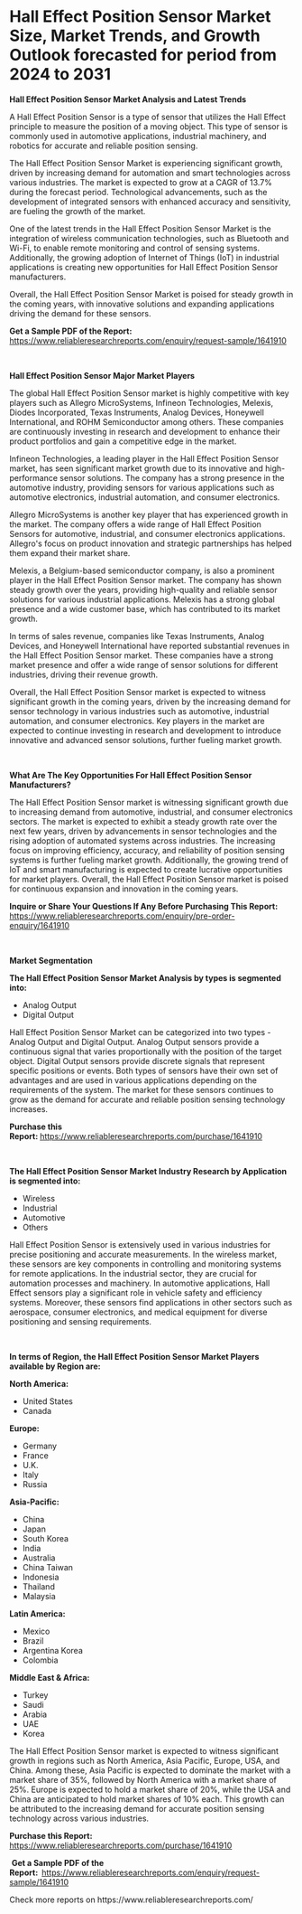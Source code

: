 <p><h1>Hall Effect Position Sensor Market Size, Market Trends, and Growth Outlook forecasted for period from 2024 to 2031</h1></p><p><strong>Hall Effect Position Sensor Market Analysis and Latest Trends</strong></p>
<p><p>A Hall Effect Position Sensor is a type of sensor that utilizes the Hall Effect principle to measure the position of a moving object. This type of sensor is commonly used in automotive applications, industrial machinery, and robotics for accurate and reliable position sensing.</p><p>The Hall Effect Position Sensor Market is experiencing significant growth, driven by increasing demand for automation and smart technologies across various industries. The market is expected to grow at a CAGR of 13.7% during the forecast period. Technological advancements, such as the development of integrated sensors with enhanced accuracy and sensitivity, are fueling the growth of the market.</p><p>One of the latest trends in the Hall Effect Position Sensor Market is the integration of wireless communication technologies, such as Bluetooth and Wi-Fi, to enable remote monitoring and control of sensing systems. Additionally, the growing adoption of Internet of Things (IoT) in industrial applications is creating new opportunities for Hall Effect Position Sensor manufacturers.</p><p>Overall, the Hall Effect Position Sensor Market is poised for steady growth in the coming years, with innovative solutions and expanding applications driving the demand for these sensors.</p></p>
<p><strong>Get a Sample PDF of the Report:&nbsp;</strong> <a href="https://www.reliableresearchreports.com/enquiry/request-sample/1641910">https://www.reliableresearchreports.com/enquiry/request-sample/1641910</a></p>
<p>&nbsp;</p>
<p><strong>Hall Effect Position Sensor Major Market Players</strong></p>
<p><p>The global Hall Effect Position Sensor market is highly competitive with key players such as Allegro MicroSystems, Infineon Technologies, Melexis, Diodes Incorporated, Texas Instruments, Analog Devices, Honeywell International, and ROHM Semiconductor among others. These companies are continuously investing in research and development to enhance their product portfolios and gain a competitive edge in the market.</p><p>Infineon Technologies, a leading player in the Hall Effect Position Sensor market, has seen significant market growth due to its innovative and high-performance sensor solutions. The company has a strong presence in the automotive industry, providing sensors for various applications such as automotive electronics, industrial automation, and consumer electronics.</p><p>Allegro MicroSystems is another key player that has experienced growth in the market. The company offers a wide range of Hall Effect Position Sensors for automotive, industrial, and consumer electronics applications. Allegro's focus on product innovation and strategic partnerships has helped them expand their market share.</p><p>Melexis, a Belgium-based semiconductor company, is also a prominent player in the Hall Effect Position Sensor market. The company has shown steady growth over the years, providing high-quality and reliable sensor solutions for various industrial applications. Melexis has a strong global presence and a wide customer base, which has contributed to its market growth.</p><p>In terms of sales revenue, companies like Texas Instruments, Analog Devices, and Honeywell International have reported substantial revenues in the Hall Effect Position Sensor market. These companies have a strong market presence and offer a wide range of sensor solutions for different industries, driving their revenue growth.</p><p>Overall, the Hall Effect Position Sensor market is expected to witness significant growth in the coming years, driven by the increasing demand for sensor technology in various industries such as automotive, industrial automation, and consumer electronics. Key players in the market are expected to continue investing in research and development to introduce innovative and advanced sensor solutions, further fueling market growth.</p></p>
<p>&nbsp;</p>
<p><strong>What Are The Key Opportunities For Hall Effect Position Sensor Manufacturers?</strong></p>
<p><p>The Hall Effect Position Sensor market is witnessing significant growth due to increasing demand from automotive, industrial, and consumer electronics sectors. The market is expected to exhibit a steady growth rate over the next few years, driven by advancements in sensor technologies and the rising adoption of automated systems across industries. The increasing focus on improving efficiency, accuracy, and reliability of position sensing systems is further fueling market growth. Additionally, the growing trend of IoT and smart manufacturing is expected to create lucrative opportunities for market players. Overall, the Hall Effect Position Sensor market is poised for continuous expansion and innovation in the coming years.</p></p>
<p><strong>Inquire or Share Your Questions If Any Before Purchasing This Report:</strong> <a href="https://www.reliableresearchreports.com/enquiry/pre-order-enquiry/1641910">https://www.reliableresearchreports.com/enquiry/pre-order-enquiry/1641910</a></p>
<p>&nbsp;</p>
<p><strong>Market Segmentation</strong></p>
<p><strong>The Hall Effect Position Sensor Market Analysis by types is segmented into:</strong></p>
<p><ul><li>Analog Output</li><li>Digital Output</li></ul></p>
<p><p>Hall Effect Position Sensor Market can be categorized into two types - Analog Output and Digital Output. Analog Output sensors provide a continuous signal that varies proportionally with the position of the target object. Digital Output sensors provide discrete signals that represent specific positions or events. Both types of sensors have their own set of advantages and are used in various applications depending on the requirements of the system. The market for these sensors continues to grow as the demand for accurate and reliable position sensing technology increases.</p></p>
<p><strong>Purchase this Report:&nbsp;</strong><a href="https://www.reliableresearchreports.com/purchase/1641910">https://www.reliableresearchreports.com/purchase/1641910</a></p>
<p>&nbsp;</p>
<p><strong>The Hall Effect Position Sensor Market Industry Research by Application is segmented into:</strong></p>
<p><ul><li>Wireless</li><li>Industrial</li><li>Automotive</li><li>Others</li></ul></p>
<p><p>Hall Effect Position Sensor is extensively used in various industries for precise positioning and accurate measurements. In the wireless market, these sensors are key components in controlling and monitoring systems for remote applications. In the industrial sector, they are crucial for automation processes and machinery. In automotive applications, Hall Effect sensors play a significant role in vehicle safety and efficiency systems. Moreover, these sensors find applications in other sectors such as aerospace, consumer electronics, and medical equipment for diverse positioning and sensing requirements.</p></p>
<p>&nbsp;</p>
<p><strong>In terms of Region, the Hall Effect Position Sensor Market Players available by Region are:</strong></p>
<p>
    <p> <strong> North America: </strong>
        <ul>
            <li>United States</li>
            <li>Canada</li>
        </ul>
        </p> 
    <p> <strong> Europe: </strong>
        <ul>
            <li>Germany</li>
            <li>France</li>
            <li>U.K.</li>
            <li>Italy</li>
            <li>Russia</li>
        </ul>
        </p> 
    <p> <strong> Asia-Pacific: </strong>
        <ul>
            <li>China</li>
            <li>Japan</li>
            <li>South Korea</li>
            <li>India</li>
            <li>Australia</li>
            <li>China Taiwan</li>
            <li>Indonesia</li>
            <li>Thailand</li>
            <li>Malaysia</li>
        </ul>
        </p> 
    <p> <strong> Latin America: </strong>
        <ul>
            <li>Mexico</li>
            <li>Brazil</li>
            <li>Argentina Korea</li>
            <li>Colombia</li>
        </ul>
        </p> 
    <p> <strong> Middle East & Africa: </strong>
        <ul>
            <li>Turkey</li>
            <li>Saudi</li>
            <li>Arabia</li>
            <li>UAE</li>
            <li>Korea</li>
        </ul>
    </p>
    </p>
<p><p>The Hall Effect Position Sensor market is expected to witness significant growth in regions such as North America, Asia Pacific, Europe, USA, and China. Among these, Asia Pacific is expected to dominate the market with a market share of 35%, followed by North America with a market share of 25%. Europe is expected to hold a market share of 20%, while the USA and China are anticipated to hold market shares of 10% each. This growth can be attributed to the increasing demand for accurate position sensing technology across various industries.</p></p>
<p><strong>Purchase this Report: </strong><a href="https://www.reliableresearchreports.com/purchase/1641910">https://www.reliableresearchreports.com/purchase/1641910</a></p>
<p>&nbsp;<strong>Get a Sample PDF of the Report:&nbsp;&nbsp;</strong><a href="https://www.reliableresearchreports.com/enquiry/request-sample/1641910">https://www.reliableresearchreports.com/enquiry/request-sample/1641910</a></p>
<p><strong></strong></p>
<p>Check more reports on https://www.reliableresearchreports.com/</p>
